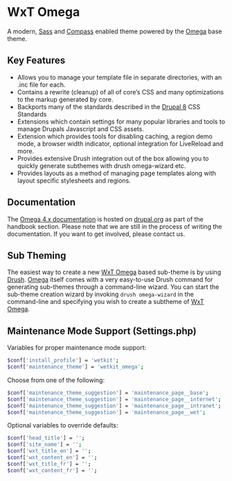 WxT Omega
=========
A modern, [Sass][sass] and [Compass][compass] enabled theme powered by the [Omega][omega] base theme.

Key Features
------------

* Allows you to manage your template file in separate directories, with an .inc file for each.
* Contains a rewrite (cleanup) of all of core’s CSS and many optimizations to the markup generated by core.
* Backports many of the standards described in the [Drupal 8][drupal] CSS Standards
* Extensions which contain settings for many popular libraries and tools to manage Drupals Javascript and CSS assets.
* Extension which provides tools for disabling caching, a region demo mode, a browser width indicator, optional integration for LiveReload and more.
* Provides extensive Drush integration out of the box allowing you to quickly generate subthemes with drush omega-wizard etc.
* Provides layouts as a method of managing page templates along with layout specific stylesheets and regions.

Documentation
-------------

The [Omega 4.x documentation][omega_docs] is hosted on [drupal.org][drupal] as part of the handbook section. Please note that we are still in the process of writing the documentation. If you want to get involved, please contact us.

Sub Theming
-----------

The easiest way to create a new [WxT Omega][wxt_omega] based sub-theme is by using [Drush][drush]. [Omega][omega] itself comes with a very easy-to-use Drush command for generating sub-themes through a command-line wizard. You can start the sub-theme creation wizard by invoking `drush omega-wizard` in the command-line and specifying you wish to create a subtheme of [WxT Omega][wxt_omega].

Maintenance Mode Support (Settings.php)
---------------------------------------

Variables for proper maintenance mode support:

```sh
$conf['install_profile'] = 'wetkit';
$conf['maintenance_theme'] = 'wetkit_omega';
```

Choose from one of the following:

```sh
$conf['maintenance_theme_suggestion'] = 'maintenance_page__base';
$conf['maintenance_theme_suggestion'] = 'maintenance_page__internet';
$conf['maintenance_theme_suggestion'] = 'maintenance_page__intranet';
$conf['maintenance_theme_suggestion'] = 'maintenance_page__wet';
```

Optional variables to override defaults:

```sh
$conf['head_title'] = '';
$conf['site_name'] = '';
$conf['wxt_title_en'] = '';
$conf['wxt_content_en'] = '';
$conf['wxt_title_fr'] = '';
$conf['wxt_content_fr'] = '';
```


<!-- Links Referenced -->

[compass]:              http://compass-style.org
[drupal]:               http://drupal.org
[drupalwxt]:            http://drupal.org/project/wetkit
[drush]:                https://github.com/drush-ops/drush
[omega]:                http://drupal.org/project/omega
[omega_docs]:           https://drupal.org/node/1768686
[sass]:                 http://sass-lang.com
[wxt_omega]:            http://drupal.org/project/wetkit_omega
